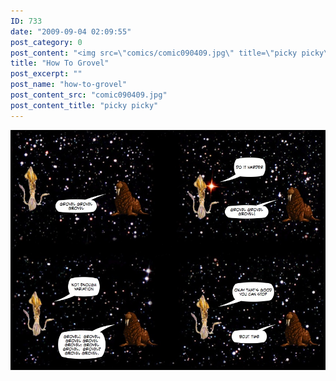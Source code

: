 ```yaml
---
ID: 733
date: "2009-09-04 02:09:55"
post_category: 0
post_content: "<img src=\"comics/comic090409.jpg\" title=\"picky picky\" />"
title: "How To Grovel"
post_excerpt: ""
post_name: "how-to-grovel"
post_content_src: "comic090409.jpg"
post_content_title: "picky picky"
---
```



[![picky picky](/comics-hi-res/comic090409.jpg)](/comics-hi-res/comic090409.jpg)
